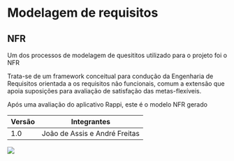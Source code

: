 # Modelagem de requisitos

## NFR

<p>
Um dos processos de modelagem de quesititos utilizado para o projeto foi o NFR

Trata-se de um framework conceitual para condução da Engenharia de Requisitos orientada a os requisitos não funcionais, comum a extensão que apoia suposições para avaliação de satisfação das metas-flexíveis.

Após uma avaliação do aplicativo Rappi, este é o modelo NFR gerado

| Versão | Integrantes                   |
| ------ | ----------------------------- |
| 1.0    | João de Assis e André Freitas |

![](https://i.imgur.com/p7Bv2VO.jpg)


</p>
